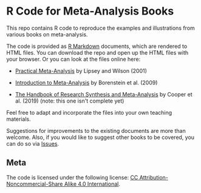 # R Code for Meta-Analysis Books

This repo contains R code to reproduce the examples and illustrations from various books on meta-analysis.

The code is provided as [R Markdown](https://rmarkdown.rstudio.com/) documents, which are rendered to HTML files. You can download the repo and open up the HTML files with your browser. Or you can look at the files online here:

* [Practical Meta-Analysis](http://www.metafor-project.org/misc/lipsey2001.html) by Lipsey and Wilson (2001)

* [Introduction to Meta-Analysis](http://www.metafor-project.org/misc/borenstein2009.html) by Borenstein et al. (2009)

* [The Handbook of Research Synthesis and Meta-Analysis](http://www.metafor-project.org/misc/cooper2019.html) by Cooper et al. (2019) (note: this one isn't complete yet)

Feel free to adapt and incorporate the files into your own teaching materials.

Suggestions for improvements to the existing documents are more than welcome. Also, if you would like to suggest other books to be covered, you can do so via [Issues](https://github.com/wviechtb/meta_analysis_books/issues).

## Meta

The code is licensed under the following license: [CC Attribution-Noncommercial-Share Alike 4.0 International](http://creativecommons.org/licenses/by-nc-sa/4.0/).
